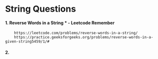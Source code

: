 # String Questions

#### 1. Reverse Words in a String * - Leetcode Remember
        https://leetcode.com/problems/reverse-words-in-a-string/   
        https://practice.geeksforgeeks.org/problems/reverse-words-in-a-given-string5459/1/#
        
#### 2. 
